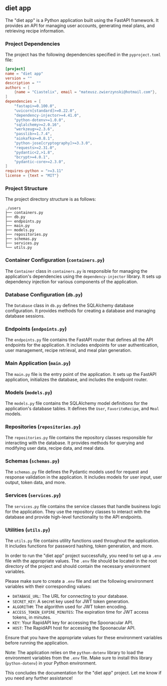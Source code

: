 ## diet app

The "diet app" is a Python application built using the FastAPI framework. It provides an API for managing user accounts, generating meal plans, and retrieving recipe information.

### Project Dependencies

The project has the following dependencies specified in the `pyproject.toml` file:

```toml
[project]
name = "diet app"
version = ""
description = ""
authors = [
    {name = "Ciastelix", email = "mateusz.zwierzynski@hotmail.com"},
]
dependencies = [
    "fastapi>=0.100.0",
    "uvicorn[standard]>=0.22.0",
    "dependency-injector>=4.41.0",
    "python-dotenv>=1.0.0",
    "sqlalchemy>=2.0.16",
    "werkzeug>=2.3.6",
    "passlib>=1.7.4",
    "aiokafka>=0.8.1",
    "python-jose[cryptography]>=3.3.0",
    "requests>=2.31.0",
    "pydantic<2,>1.8",
    "bcrypt>=4.0.1",
    "pydantic-core>=2.3.0",
]
requires-python = ">=3.11"
license = {text = "MIT"}
```

### Project Structure

The project directory structure is as follows:

```
./users
├── containers.py
├── db.py
├── endpoints.py
├── main.py
├── models.py
├── repositories.py
├── schemas.py
├── services.py
└── utils.py
```

### Container Configuration (`containers.py`)

The `Container` class in `containers.py` is responsible for managing the application's dependencies using the `dependency-injector` library. It sets up dependency injection for various components of the application.

### Database Configuration (`db.py`)

The `Database` class in `db.py` defines the SQLAlchemy database configuration. It provides methods for creating a database and managing database sessions.

### Endpoints (`endpoints.py`)

The `endpoints.py` file contains the FastAPI router that defines all the API endpoints for the application. It includes endpoints for user authentication, user management, recipe retrieval, and meal plan generation.

### Main Application (`main.py`)

The `main.py` file is the entry point of the application. It sets up the FastAPI application, initializes the database, and includes the endpoint router.

### Models (`models.py`)

The `models.py` file contains the SQLAlchemy model definitions for the application's database tables. It defines the `User`, `FavoriteRecipe`, and `Meal` models.

### Repositories (`repositories.py`)

The `repositories.py` file contains the repository classes responsible for interacting with the database. It provides methods for querying and modifying user data, recipe data, and meal data.

### Schemas (`schemas.py`)

The `schemas.py` file defines the Pydantic models used for request and response validation in the application. It includes models for user input, user output, token data, and more.

### Services (`services.py`)

The `services.py` file contains the service classes that handle business logic for the application. They use the repository classes to interact with the database and provide high-level functionality to the API endpoints.

### Utilities (`utils.py`)

The `utils.py` file contains utility functions used throughout the application. It includes functions for password hashing, token generation, and more.

In order to run the "diet app" project successfully, you need to set up a `.env` file with the appropriate values. The `.env` file should be located in the root directory of the project and should contain the necessary environment variables.

Please make sure to create a `.env` file and set the following environment variables with their corresponding values:

- `DATABASE_URL`: The URL for connecting to your database.
- `SECRET_KEY`: A secret key used for JWT token generation.
- `ALGORITHM`: The algorithm used for JWT token encoding.
- `ACCESS_TOKEN_EXPIRE_MINUTES`: The expiration time for JWT access tokens, in minutes.
- `KEY`: Your RapidAPI key for accessing the Spoonacular API.
- `HOST`: The RapidAPI host for accessing the Spoonacular API.

Ensure that you have the appropriate values for these environment variables before running the application.

Note: The application relies on the `python-dotenv` library to load the environment variables from the `.env` file. Make sure to install this library (`python-dotenv`) in your Python environment.

This concludes the documentation for the "diet app" project. Let me know if you need any further assistance!
